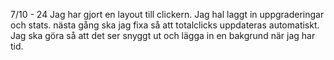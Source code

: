 
7/10 - 24
Jag har gjort en layout till clickern.
Jag hal laggt in uppgraderingar och stats.
nästa gång ska jag fixa så att totalclicks uppdateras automatiskt. Jag ska göra så att det ser snyggt ut och lägga in en bakgrund när jag har tid.

